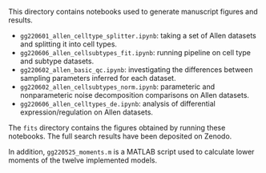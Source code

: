 This directory contains notebooks used to generate manuscript figures and results. 

* `gg220601_allen_celltype_splitter.ipynb`: taking a set of Allen datasets and splitting it into cell types.
* `gg220606_allen_cellsubtypes_fit.ipynb`: running pipeline on cell type and subtype datasets.
* `gg220602_allen_basic_qc.ipynb`: investigating the differences between sampling parameters inferred for each dataset.
* `gg220602_allen_cellsubtypes_norm.ipynb`: parameteric and nonparameteric noise decomposition comparisons on Allen datasets.
* `gg220606_allen_celltypes_de.ipynb`: analysis of differential expression/regulation on Allen datasets.
 
The `fits` directory contains the figures obtained by running these notebooks. The full search results have been deposited on Zenodo.

In addition, `gg220525_moments.m` is a MATLAB script used to calculate lower moments of the twelve implemented models.
